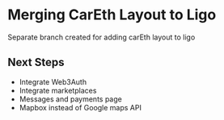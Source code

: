 # Merging CarEth Layout to Ligo
Separate branch created for adding carEth layout to ligo

## Next Steps
- Integrate Web3Auth
- Integrate marketplaces
- Messages and payments page
- Mapbox instead of Google maps API

